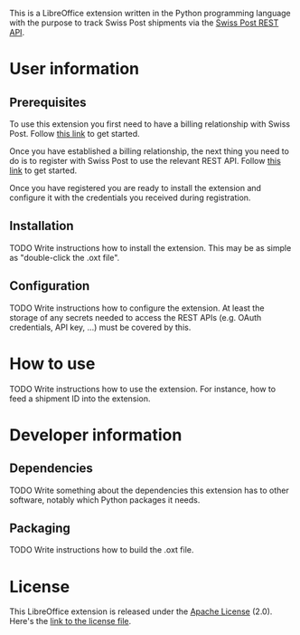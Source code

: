 This is a LibreOffice extension written in the Python programming language with the purpose to track Swiss Post shipments via the [Swiss Post REST API](https://developer.apis.post.ch/ui/home).

# User information

## Prerequisites

To use this extension you first need to have a billing relationship with Swiss Post. Follow [this link](https://www.post.ch/en/business-solutions/become-a-business-customer) to get started.

Once you have established a billing relationship, the next thing you need to do is to register with Swiss Post to use the relevant REST API. Follow [this link](https://developer.apis.post.ch/ui/apis/5cff6ab7-8325-4a05-bf6a-b783256a0552) to get started.

Once you have registered you are ready to install the extension and configure it with the credentials you received during registration.

## Installation

TODO Write instructions how to install the extension. This may be as simple as "double-click the .oxt file".

## Configuration

TODO Write instructions how to configure the extension. At least the storage of any secrets needed to access the REST APIs (e.g. OAuth credentials, API key, ...) must be covered by this.

# How to use

TODO Write instructions how to use the extension. For instance, how to feed a shipment ID into the extension.

# Developer information

## Dependencies

TODO Write something about the dependencies this extension has to other software, notably which Python packages it needs.

## Packaging

TODO Write instructions how to build the .oxt file.

# License

This LibreOffice extension is released under the [Apache License](http://www.apache.org/licenses/LICENSE-2.0) (2.0). Here's the [link to the license file](LICENSE).
